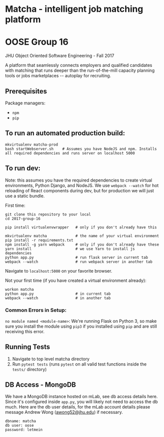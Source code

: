 # Matcha - intelligent job matching platform
# OOSE Group 16
JHU Object Oriented Software Engineering - Fall 2017

A platform that seamlessly connects employers and qualified candidates with matching that runs deeper than the run-of-the-mill capacity planning tools or jobs marketplaces -- autoplay for recruiting.

## Prerequisites

Package managers:

- `npm`
- `pip`

## To run an automated production build:

```
mkvirtualenv matcha-prod
bash startWebserver.sh    # Assumes you have NodeJS and npm. Installs all required dependencies and runs server on localhost 5000
```

## To run dev:

Note: this assumes you have the required dependencies to create virtual environments, Python Django, and NodeJS. We use `webpack --watch` for hot reloading of React components during dev, but for production we will just use a static bundle.

First time:
```
git clone this repository to your local
cd 2017-group-16

pip install virtualenvwrapper   # only if you don't already have this

mkvirtualenv matcha             # the name of your virtual environment
pip install -r requirements.txt
npm install -g yarn webpack     # only if you don't already have these
yarn install                    # we use Yarn to install js dependencies
python app.py                   # run flask server in current tab
webpack --watch                 # run webpack server in another tab
```
Navigate to `localhost:5000` on your favorite browser.

Not your first time (if you have created a virtual environment already):
```
workon matcha
python app.py                   # in current tab
webpack --watch                 # in another tab
```

### Common Errors in Setup:
`no module named <module-name>`: We're running Flask on Python 3, so make sure you install the module using `pip3` if you installed using `pip` and are still receiving this error. 

## Running Tests

1. Navigate to top level matcha directory
2. Run `pytest tests` (runs `pytest` on all valid test functions inside the `tests/` directory)

## DB Access - MongoDB

We have a MongoDB instance hosted on mLab, see db access details here. Since it's configured inside `app.py`, you will likely not need to access the db much. Here are the db user details, for the mLab account details please message Andrew Wong (awong52@jhu.edu) if necessary.
```
dbname: matcha
db user: oose
password: letmein
```
